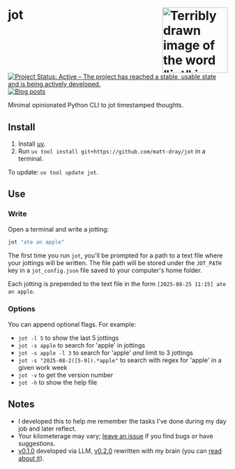 # jot <a href="https://www.github.com/matt-dray/jot"><img src='https://www.rostrum.blog/posts/2025-08-30-jot-options/resources/jot.png' height='150px' align='right' alt='Terribly drawn image of the word "jot" in cursive with a pencil at the end of the letter "t". The dot of the letter "i" is a red love heart.'></a>

[![Project Status: Active – The project has reached a stable, usable state and is being actively developed.](https://www.repostatus.org/badges/latest/active.svg)](https://www.repostatus.org/#active)
[![Blog
posts](https://img.shields.io/badge/rostrum.blog-posts-008900?labelColor=000000&logo=data%3Aimage%2Fgif%3Bbase64%2CR0lGODlhEAAQAPEAAAAAABWCBAAAAAAAACH5BAlkAAIAIf8LTkVUU0NBUEUyLjADAQAAACwAAAAAEAAQAAAC55QkISIiEoQQQgghRBBCiCAIgiAIgiAIQiAIgSAIgiAIQiAIgRAEQiAQBAQCgUAQEAQEgYAgIAgIBAKBQBAQCAKBQEAgCAgEAoFAIAgEBAKBIBAQCAQCgUAgEAgCgUBAICAgICAgIBAgEBAgEBAgEBAgECAgICAgECAQIBAQIBAgECAgICAgICAgECAQECAQICAgICAgICAgEBAgEBAgEBAgICAgICAgECAQIBAQIBAgECAgICAgIBAgECAQECAQIBAgICAgIBAgIBAgEBAgECAgECAgICAgICAgECAgECAgQIAAAQIKAAAh%2BQQJZAACACwAAAAAEAAQAAAC55QkIiESIoQQQgghhAhCBCEIgiAIgiAIQiAIgSAIgiAIQiAIgRAEQiAQBAQCgUAQEAQEgYAgIAgIBAKBQBAQCAKBQEAgCAgEAoFAIAgEBAKBIBAQCAQCgUAgEAgCgUBAICAgICAgIBAgEBAgEBAgEBAgECAgICAgECAQIBAQIBAgECAgICAgICAgECAQECAQICAgICAgICAgEBAgEBAgEBAgICAgICAgECAQIBAQIBAgECAgICAgIBAgECAQECAQIBAgICAgIBAgIBAgEBAgECAgECAgICAgICAgECAgECAgQIAAAQIKAAA7)](https://www.rostrum.blog/index.html#category=jot)

Minimal opinionated Python CLI to jot timestamped thoughts.

## Install

1. Install [uv](https://docs.astral.sh/uv/).
2. Run `uv tool install git+https://github.com/matt-dray/jot` in a terminal.

To update: `uv tool update jot`.

## Use

### Write

Open a terminal and write a jotting:

```bash
jot "ate an apple"
```

The first time you run `jot`, you'll be prompted for a path to a text file where your jottings will be written. The file path will be stored under the `JOT_PATH` key in a `jot_config.json` file saved to your computer's home folder.

Each jotting is prepended to the text file in the form `[2025-08-25 11:15] ate an apple`.

### Options

You can append optional flags. For example:

* `jot -l 5` to show the last 5 jottings
* `jot -s apple` to search for 'apple' in jottings
* `jot -s apple -l 3` to search for 'apple' _and_ limit to 3 jottings
* `jot -s "2025-08-2([5-9]).*apple"` to search with regex for 'apple' in a given work week
* `jot -v` to get the version number
* `jot -h` to show the help file

## Notes

* I developed this to help me remember the tasks I've done during my day job and later reflect.
* Your kilometerage may vary; [leave an issue](https://github.com/matt-dray/jot/issues) if you find bugs or have suggestions.
* [v0.1.0](https://github.com/matt-dray/jot/releases/tag/v0.1.0) developed via LLM, [v0.2.0](https://github.com/matt-dray/jot/compare/v0.1.0...v0.2.0) rewritten with my brain (you can [read about it](https://www.rostrum.blog/posts/2025-08-25-jot/)).
